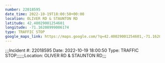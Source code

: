 ```yaml
---
number: 22018595
date_time: 2022-10-19T18:00:50+00:00
location: OLIVER RD & STAUNTON RD
latitude: 42.40029001254601
longitude: -71.16208999006174
type: TRAFFIC STOP
google_maps_link: https://maps.google.com/?q=42.40029001254601,-71.16208999006174
---
```


;;;Incident #: 22018595  Date: 2022-10-19 18:00:50   Type: TRAFFIC STOP;;;;;;Location: OLIVER RD & STAUNTON RD;;;

